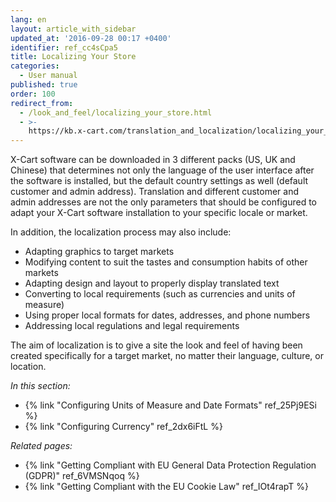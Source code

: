 ```yaml
---
lang: en
layout: article_with_sidebar
updated_at: '2016-09-28 00:17 +0400'
identifier: ref_cc4sCpa5
title: Localizing Your Store
categories:
  - User manual
published: true
order: 100
redirect_from:
  - /look_and_feel/localizing_your_store.html
  - >-
    https://kb.x-cart.com/translation_and_localization/localizing_your_store.html
---
```

X-Cart software can be downloaded in 3 different packs (US, UK and Chinese) that determines not only the language of the user interface after the software is installed, but the default country settings as well (default customer and admin address). Translation and different customer and admin addresses are not the only parameters that should be configured to adapt your X-Cart software installation to your specific locale or market. 

In addition, the localization process may also include:

- Adapting graphics to target markets
- Modifying content to suit the tastes and consumption habits of other markets
- Adapting design and layout to properly display translated text
- Converting to local requirements (such as currencies and units of measure)
- Using proper local formats for dates, addresses, and phone numbers
- Addressing local regulations and legal requirements

The aim of localization is to give a site the look and feel of having been created specifically for a target market, no matter their language, culture, or location.

_In this section:_
*  {% link "Configuring Units of Measure and Date Formats" ref_25Pj9ESi %}
*  {% link "Configuring Currency" ref_2dx6iFtL %}

_Related pages:_ 

*  {% link "Getting Compliant with EU General Data Protection Regulation (GDPR)" ref_6VMSNqoq %}
*  {% link "Getting Compliant with the EU Cookie Law" ref_IOt4rapT %}
